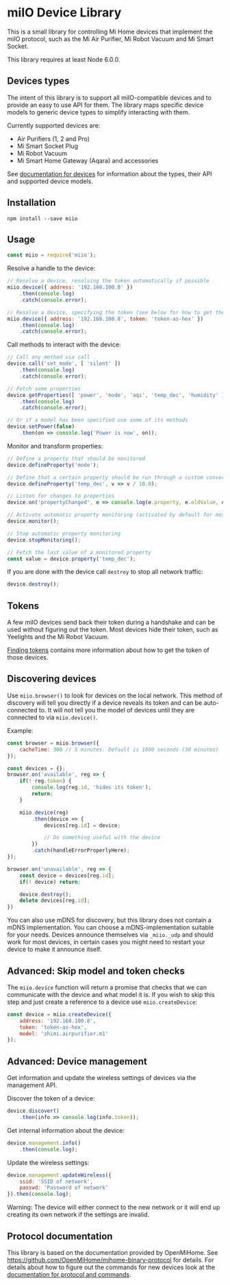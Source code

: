 # miIO Device Library

This is a small library for controlling Mi Home devices that implement the miIO
protocol, such as the Mi Air Purifier, Mi Robot Vacuum and Mi Smart Socket.

This library requires at least Node 6.0.0.

## Devices types

The intent of this library is to support all miIO-compatible devices and to
provide an easy to use API for them. The library maps specific device models to
generic device types to simplify interacting with them.

Currently supported devices are:

* Air Purifiers (1, 2 and Pro)
* Mi Smart Socket Plug
* Mi Robot Vacuum
* Mi Smart Home Gateway (Aqara) and accessories

See [documentation for devices](docs/devices/README.md) for information about
the types, their API and supported device models.

## Installation

```
npm install --save miio
```

## Usage

```javascript
const miio = require('miio');
```

Resolve a handle to the device:

```javascript
// Resolve a device, resolving the token automatically if possible
miio.device({ address: '192.168.100.8' })
	.then(console.log)
	.catch(console.error);

// Resolve a device, specifying the token (see below for how to get the token)
miio.device({ address: '192.168.100.8', token: 'token-as-hex' })
	.then(console.log)
	.catch(console.error);
```

Call methods to interact with the device:

```javascript
// Call any method via call
device.call('set_mode', [ 'silent' ])
	.then(console.log)
	.catch(console.error);

// Fetch some properties
device.getProperties([ 'power', 'mode', 'aqi', 'temp_dec', 'humidity' ])
	.then(console.log)
	.catch(console.error);

// Or if a model has been specified use some of its methods
device.setPower(false)
	.then(on => console.log('Power is now', on));
```

Monitor and transform properties:
```javascript
// Define a property that should be monitored
device.defineProperty('mode');

// Define that a certain property should be run through a custom conversion
device.defineProperty('temp_dec', v => v / 10.0);

// Listen for changes to properties
device.on('propertyChanged', e => console.log(e.property, e.oldValue, e.value));

// Activate automatic property monitoring (activated by default for most devices)
device.monitor();

// Stop automatic property monitoring
device.stopMonitoring();

// Fetch the last value of a monitored property
const value = device.property('temp_dec');
```

If you are done with the device call `destroy` to stop all network traffic:

```javascript
device.destroy();
```

## Tokens

A few miIO devices send back their token during a handshake and can be used
without figuring out the token. Most devices hide their token, such as
Yeelights and the Mi Robot Vacuum.

[Finding tokens](docs/tokens.md) contains more information about how to get the
token of those devices.

## Discovering devices

Use `miio.browser()` to look for devices on the local network. This method of
discovery will tell you directly if a device reveals its token and can be
auto-connected to. It will not tell you the model of devices until they are
connected to via `miio.device()`.

Example:

```javascript
const browser = miio.browser({
	cacheTime: 300 // 5 minutes. Default is 1800 seconds (30 minutes)
});

const devices = {};
browser.on('available', reg => {
	if(! reg.token) {
		console.log(reg.id, 'hides its token');
		return;
	}

	miio.device(reg)
		.then(device => {
			devices[reg.id] = device;

			// Do something useful with the device
		})
		.catch(handleErrorProperlyHere);
});

browser.on('unavailable', reg => {
	const device = devices[reg.id];
	if(! device) return;

	device.destroy();
	delete devices[reg.id];
})
```

You can also use mDNS for discovery, but this library does not contain a mDNS
implementation. You can choose a mDNS-implementation suitable for your
needs. Devices announce themselves via `_miio._udp` and should work for most
devices, in certain cases you might need to restart your device to make it
announce itself.

## Advanced: Skip model and token checks

The `miio.device` function will return a promise that checks that we can
communicate with the device and what model it is. If you wish to skip this
step and just create a reference to a device use `miio.createDevice`:

```javascript
const device = miio.createDevice({
	address: '192.168.100.8',
	token: 'token-as-hex',
	model: 'zhimi.airpurifier.m1'
});
```

## Advanced: Device management

Get information and update the wireless settings of devices via the management
API.

Discover the token of a device:
```javascript
device.discover()
	.then(info => console.log(info.token));
```

Get internal information about the device:
```javascript
device.management.info()
	.then(console.log);
```

Update the wireless settings:
```javascript
device.management.updateWireless({
	ssid: 'SSID of network',
	passwd: 'Password of network'
}).then(console.log);
```

Warning: The device will either connect to the new network or it will end up
creating its own network if the settings are invalid.

## Protocol documentation

This library is based on the documentation provided by OpenMiHome. See https://github.com/OpenMiHome/mihome-binary-protocol for details. For details
about how to figure out the commands for new devices look at the
[documentation for protocol and commands](docs/protocol.md).
